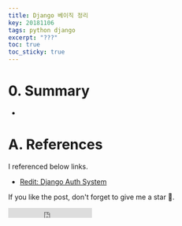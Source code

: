 ```yaml
---
title: Django 베이직 정리
key: 20181106
tags: python django
excerpt: "???"
toc: true
toc_sticky: true
---
```


# 0. Summary

- 

# A. References

I referenced below links.

- [Redit: Django Auth System][1]

<!-- 
- [Metricbeat module Windows Sample][1]
  - Metricbeat 모듈 설정 샘플(본문 첨부 참조)
-->

<!-- References Link -->

<!--
This is a sample code to write down reference link in markdown document.
[1]: https://docs.docker.com/compose/django/ "compose django"
-->

[1]: https://www.reddit.com/r/django/comments/7ezb5r/is_djangos_auth_system_is_stateful_how_can_it_be/ "Redit: is_djangos_auth_system_is_stateful_how_can_it_be"

<!-- End of Documents -->

If you like the post, don't forget to give me a star :star2:.

<iframe src="https://ghbtns.com/github-btn.html?user=code-machina&repo=code-machina.github.io&type=star&count=true"  frameborder="0" scrolling="0" width="170px" height="20px"></iframe>
